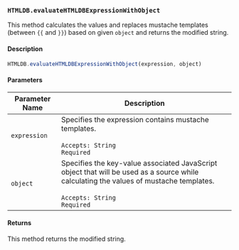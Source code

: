 ### `HTMLDB.evaluateHTMLDBExpressionWithObject`

This method calculates the values and replaces mustache templates (between `{{` and `}}`) based on given `object` and returns the modified string.

#### Description

```javascript
HTMLDB.evaluateHTMLDBExpressionWithObject(expression, object)
```

#### Parameters

| Parameter Name             | Description                               |
| -------------------------- | ----------------------------------------- |
| `expression` | Specifies the expression contains mustache templates.<br><br>`Accepts: String`<br>`Required` |
| `object` | Specifies the key-value associated JavaScript object that will be used as a source while calculating the values of mustache templates.<br><br>`Accepts: String`<br>`Required` |

#### Returns

This method returns the modified string.